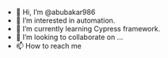 - 👋 Hi, I’m @abubakar986
- 👀 I’m interested in automation.
- 🌱 I’m currently learning Cypress framework.
- 💞️ I’m looking to collaborate on ...
- 📫 How to reach me 

<!---
abubakar986/abubakar986 is a ✨ special ✨ repository because its `README.md` (this file) appears on your GitHub profile.
You can click the Preview link to take a look at your changes.
--->
